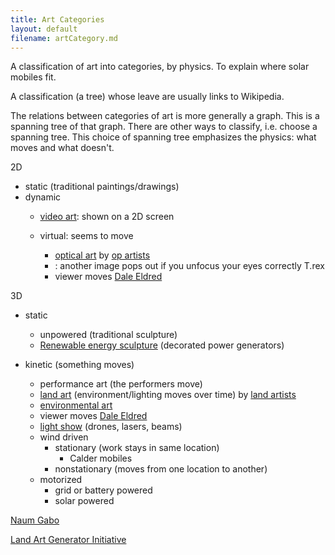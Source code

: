 ```yaml
---
title: Art Categories
layout: default
filename: artCategory.md
--- 
```


A classification of art into categories, by physics.
To explain where solar mobiles fit.

A classification (a tree) whose leave are usually links to Wikipedia.

The relations between categories of art is more generally a graph.
This is a spanning tree of that graph.
There are other ways to classify, i.e. choose a spanning tree.
This choice of spanning tree emphasizes the physics: what moves and what doesn't.

2D

- static (traditional paintings/drawings)
- dynamic
    - [video art](https://en.wikipedia.org/wiki/Video_art): shown on a 2D screen

    - virtual: seems to move

        - [optical art](https://en.wikipedia.org/wiki/Op_art) by [op artists](https://en.wikipedia.org/wiki/Category:Op_art)
        - : another image pops out if you unfocus your eyes correctly  T.rex
        - viewer moves [Dale Eldred](https://en.wikipedia.org/wiki/Dale_Eldred)


3D

- static 
    - unpowered (traditional sculpture)
    - [Renewable energy sculpture](https://en.wikipedia.org/wiki/Renewable_energy_sculpture) (decorated power generators)

- kinetic (something moves)
    - performance art (the performers move)
    - [land art](https://en.wikipedia.org/wiki/Land_art) (environment/lighting moves over time) by [land artists](https://en.wikipedia.org/wiki/Category:Land_artists)
    - [environmental art](https://en.wikipedia.org/wiki/Environmental_art)
    - viewer moves [Dale Eldred](https://en.wikipedia.org/wiki/Dale_Eldred)
    - [light show](https://en.wikipedia.org/wiki/Light_show) (drones, lasers, beams)
    - wind driven
        - stationary (work stays in same location)
            - Calder mobiles
        - nonstationary (moves from one location to another)
    - motorized
        - grid or battery powered
        - solar powered


[Naum Gabo](https://en.wikipedia.org/wiki/Naum_Gabo)

[Land Art Generator Initiative](https://landartgenerator.org/)

<!---
[e.g. Tribute in Light] (https://en.wikipedia.org/wiki/Tribute_in_Light)

 whirligigs

-->



